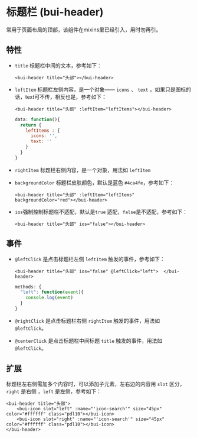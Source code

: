 # 标题栏 \(bui-header\)

常用于页面布局的顶部，该组件在mixins里已经引入，用时勿再引。

## 特性

* `title` 标题栏中间的文本，参考如下：

  ```
  <bui-header title="头部"></bui-header>
  ```

* `leftItem` 标题栏左侧内容，是一个对象—— `icons`  、 `text` ，如果只是图标的话，text可不传，相反也是，参考如下：

  ```
  <bui-header title="头部" :leftItem="leftItems"></bui-header>
  ```

  ```js
  data: function(){
    return {
      leftItems : {
        icons: '',
        text: ''
      }
    }
  }
  ```

* `rightItem` 标题栏右侧内容，是一个对象，用法如 `leftItem`

* `backgroundColor` 标题栏皮肤颜色，默认是蓝色 `#4ca4fe` ，参考如下：

  ```
  <bui-header title="头部" :leftItem="leftItems" backgroundColor="red"></bui-header>
  ```

* `ios`强制控制标题栏不适配，默认是`true` 适配，`false`是不适配，参考如下：

  ```
  <bui-header title="头部" ios="false"></bui-header>
  ```

## 事件

* `@leftClick` 是点击标题栏左侧 `leftItem` 触发的事件，参考如下：

  ```
  <bui-header title="头部" ios="false" @leftClick="left">  </bui-header>
  ```

  ```js
  methods: {
    "left": function(event){
      console.log(event)
    }
  }
  ```

* `@rightClick` 是点击标题栏右侧 `rightItem` 触发的事件，用法如 `@leftClick`。

* `@centerClick` 是点击标题栏中间标题 `title` 触发的事件，用法如 `@leftClick`。

## 扩展

标题栏左右侧需加多个内容时，可以添加子元素，左右边的内容用 `slot` 区分，`right` 是右侧 ，`left` 是左侧，参考如下：

```
<bui-header title="头部">
    <bui-icon slot="left" :name="'icon-search'" size="45px" color="#ffffff" class="pdl10"></bui-icon>
    <bui-icon slot="right" :name="'icon-search'" size="45px" color="#ffffff" class="pdl10"></bui-icon>
</bui-header>
```



